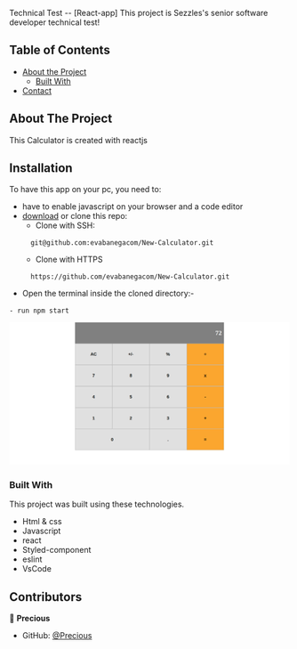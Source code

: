 <!--
*** Thanks for checking out this README Template. If you have a suggestion that would
*** make this better, please fork the repo and create a pull request or simply open
*** an issue with the tag "enhancement".
*** Thanks again! Now go create something AMAZING! :D
-->

<!-- PROJECT SHIELDS -->
<!--
*** I'm using markdown "reference style" links for readability.
*** Reference links are enclosed in brackets [ ] instead of parentheses ( ).
*** See the bottom of this document for the declaration of the reference variables
*** for contributors-url, forks-url, etc. This is an optional, concise syntax you may use.
*** https://www.markdownguide.org/basic-syntax/#reference-style-links
-->
Technical Test -- [React-app]
This project is Sezzles's senior software developer technical test!

<!-- TABLE OF CONTENTS -->
## Table of Contents

* [About the Project](#about-the-project)
  * [Built With](#built-with)
* [Contact](#contact)

<!-- ABOUT THE PROJECT -->
## About The Project

This Calculator is created with reactjs
<!-- INSTALLATION -->
## Installation

To have this app on your pc, you need to:
* have to enable javascript on your browser and a code editor
* [download](git@github.com:evabanegacom/New-Calculator.git) or clone this repo:
  - Clone with SSH:
  ```
    git@github.com:evabanegacom/New-Calculator.git
  ```
  - Clone with HTTPS
  ```
    https://github.com/evabanegacom/New-Calculator.git
  ```
* Open the terminal inside the cloned directory:-
```
- run npm start
```
![Screenshot](images/cal.png)

### Built With
This project was built using these technologies.
* Html & css
* Javascript
* react
* Styled-component
* eslint
* VsCode
<!-- CONTACT -->
## Contributors

👤 **Precious**

- GitHub: [@Precious](https://github.com/evabanegacom)
